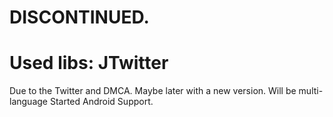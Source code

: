 DISCONTINUED.
=====
Used libs: JTwitter
==
Due to the Twitter and DMCA.
Maybe later with a new version.
Will be multi-language
Started Android Support.
